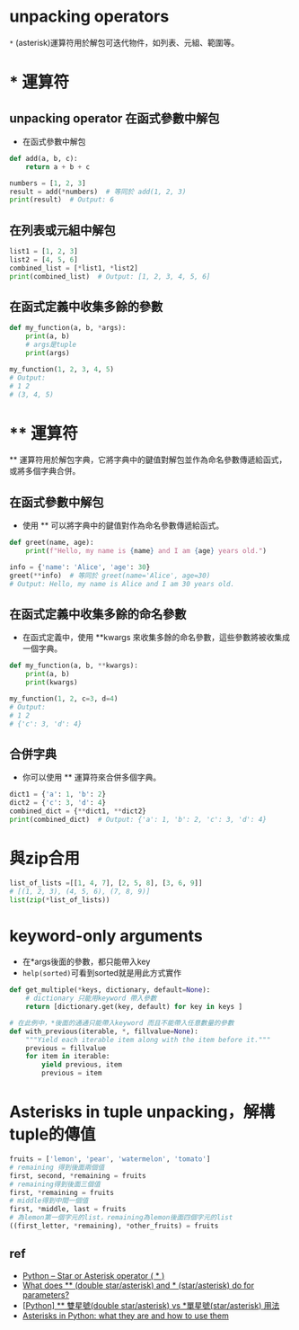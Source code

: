 # unpacking operators

`*` (asterisk)運算符用於解包可迭代物件，如列表、元組、範圍等。


# * 運算符
## unpacking operator 在函式參數中解包
* 在函式參數中解包
```python
def add(a, b, c):
    return a + b + c

numbers = [1, 2, 3]
result = add(*numbers)  # 等同於 add(1, 2, 3)
print(result)  # Output: 6
```

## 在列表或元組中解包

``` python
list1 = [1, 2, 3]
list2 = [4, 5, 6]
combined_list = [*list1, *list2]
print(combined_list)  # Output: [1, 2, 3, 4, 5, 6]
```

## 在函式定義中收集多餘的參數
``` python
def my_function(a, b, *args):
    print(a, b)
    # args是tuple
    print(args)

my_function(1, 2, 3, 4, 5)
# Output:
# 1 2
# (3, 4, 5)
```

# ** 運算符

** 運算符用於解包字典，它將字典中的鍵值對解包並作為命名參數傳遞給函式，或將多個字典合併。

##  在函式參數中解包
* 使用 ** 可以將字典中的鍵值對作為命名參數傳遞給函式。

``` python
def greet(name, age):
    print(f"Hello, my name is {name} and I am {age} years old.")

info = {'name': 'Alice', 'age': 30}
greet(**info)  # 等同於 greet(name='Alice', age=30)
# Output: Hello, my name is Alice and I am 30 years old.
```

## 在函式定義中收集多餘的命名參數
* 在函式定義中，使用 **kwargs 來收集多餘的命名參數，這些參數將被收集成一個字典。

``` python
def my_function(a, b, **kwargs):
    print(a, b)
    print(kwargs)

my_function(1, 2, c=3, d=4)
# Output:
# 1 2
# {'c': 3, 'd': 4}
```
## 合併字典
* 你可以使用 ** 運算符來合併多個字典。

``` python
dict1 = {'a': 1, 'b': 2}
dict2 = {'c': 3, 'd': 4}
combined_dict = {**dict1, **dict2}
print(combined_dict)  # Output: {'a': 1, 'b': 2, 'c': 3, 'd': 4}
```

# 與zip合用
``` python
list_of_lists =[[1, 4, 7], [2, 5, 8], [3, 6, 9]]
# [(1, 2, 3), (4, 5, 6), (7, 8, 9)]
list(zip(*list_of_lists))
```

# keyword-only arguments
* 在*args後面的參數，都只能帶入key
* `help(sorted)`可看到sorted就是用此方式實作
```python
def get_multiple(*keys, dictionary, default=None):
    # dictionary 只能用keyword 帶入參數
    return [dictionary.get(key, default) for key in keys ]

# 在此例中，*後面的通通只能帶入keyword 而且不能帶入任意數量的參數
def with_previous(iterable, *, fillvalue=None):
    """Yield each iterable item along with the item before it."""
    previous = fillvalue
    for item in iterable:
        yield previous, item
        previous = item
```


# Asterisks in tuple unpacking，解構tuple的傳值
```python
fruits = ['lemon', 'pear', 'watermelon', 'tomato']
# remaining 得到後面兩個值
first, second, *remaining = fruits
# remaining得到後面三個值
first, *remaining = fruits
# middle得到中間一個值
first, *middle, last = fruits
# 為lemon第一個字元的list，remaining為lemon後面四個字元的list
((first_letter, *remaining), *other_fruits) = fruits
```

## ref
* [Python – Star or Asterisk operator ( * )](https://www.geeksforgeeks.org/python-star-or-asterisk-operator/)
* [What does ** (double star/asterisk) and * (star/asterisk) do for parameters?](https://stackoverflow.com/questions/36901/what-does-double-star-asterisk-and-star-asterisk-do-for-parameters)
* [[Python] ** 雙星號(double star/asterisk) vs *單星號(star/asterisk) 用法](https://e8859487.pixnet.net/blog/post/403127384-%5bpython%5d-%2a%2a-%e9%9b%99%e6%98%9f%e8%99%9f%28double-star-asterisk%29-vs-%2a%e5%96%ae%e6%98%9f%e8%99%9f%28st)
* [Asterisks in Python: what they are and how to use them](https://treyhunner.com/2018/10/asterisks-in-python-what-they-are-and-how-to-use-them/)